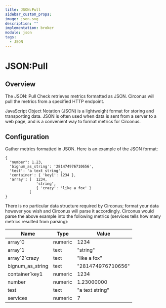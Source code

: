 ```yaml
---
title: JSON:Pull
sidebar_custom_props:
image: json.svg
description: ""
implementation: broker
module: json
tags:
  - JSON
---
```


# JSON:Pull

## Overview

The JSON: Pull Check retrieves metrics formatted as JSON. Circonus will pull the metrics from a specified HTTP endpoint.

JavaScript Object Notation (JSON) is a lightweight format for storing and transporting data. JSON is often used when data is sent from a server to a web page, and is a convenient way to format metrics for Circonus.

## Configuration

Gather metrics formatted in JSON. Here is an example of the JSON format:

```
{
  "number": 1.23,
  'bignum_as_string': '281474976710656',
  'test': 'a text string',
  'container': { 'key1': 1234 },
  'array': [  1234,
              'string',
              { 'crazy': 'like a fox' }
           ]
}
```

There is no particular data structure required by Circonus; format your data however you wish and Circonus will parse it accordingly. Circonus would parse the above example into the following metrics (services tells how many metrics resulted from parsing):

| Name             | Type    | Value             |
| ---------------- | ------- | ----------------- |
| array`0          | numeric | 1234              |
| array`1          | text    | "string"          |
| array\`2\`crazy  | text    | "like a fox"      |
| bignum_as_string | text    | "281474976710656" |
| container`key1   | numeric | 1234              |
| number           | numeric | 1.23000000        |
| test             | text    | "a text string"   |
| services         | numeric | 7                 |
